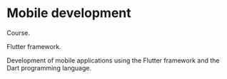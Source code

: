 # Mobile development

Course. 

Flutter framework.

Development of mobile applications using the Flutter framework and the Dart programming language.
